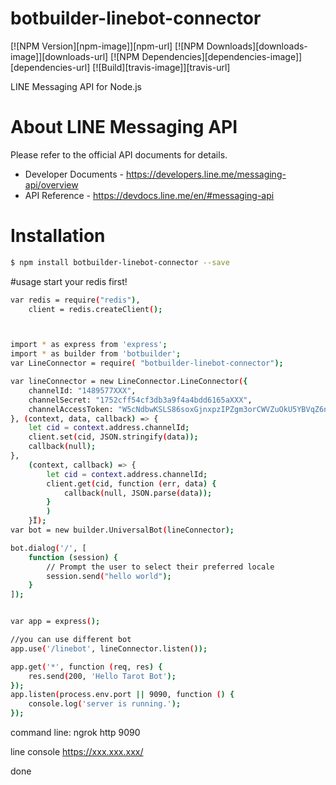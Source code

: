 # botbuilder-linebot-connector

  [![NPM Version][npm-image]][npm-url]
  [![NPM Downloads][downloads-image]][downloads-url]
  [![NPM Dependencies][dependencies-image]][dependencies-url]
  [![Build][travis-image]][travis-url]

LINE Messaging API for Node.js

# About LINE Messaging API

Please refer to the official API documents for details.
- Developer Documents - https://developers.line.me/messaging-api/overview
- API Reference - https://devdocs.line.me/en/#messaging-api

# Installation

```bash
$ npm install botbuilder-linebot-connector --save
```


#usage
start your redis first!
```bash
var redis = require("redis"),
    client = redis.createClient();



import * as express from 'express';
import * as builder from 'botbuilder';
var LineConnector = require( "botbuilder-linebot-connector");

var lineConnector = new LineConnector.LineConnector({
    channelId: "1489577XXX",
    channelSecret: "1752cff54cf3db3a9f4a4bdd6165aXXX",
    channelAccessToken: "W5cNdbwKSLS86soxGjnxpzIPZgm3orCWVZuOkU5YBVqZ6nFctxxZLYE9a5UWJ9gL5yz0lnEnH9tld/B8e49PPRQEhyMnBnxUmPr6hXvxId0zrj4S675kQIjsVlkzY97ShKM+kyXAkpqRS2ZcAQkMVwdB04t89/1O/w1cDnyilXXX"
}, (context, data, callback) => {
    let cid = context.address.channelId;
    client.set(cid, JSON.stringify(data));
    callback(null);
},
    (context, callback) => {
        let cid = context.address.channelId;
        client.get(cid, function (err, data) {
            callback(null, JSON.parse(data));
        }
        )
    }Ï);
var bot = new builder.UniversalBot(lineConnector);

bot.dialog('/', [
    function (session) {
        // Prompt the user to select their preferred locale
        session.send("hello world");
    }   
]);


var app = express();

//you can use different bot
app.use('/linebot', lineConnector.listen());

app.get('*', function (req, res) {
    res.send(200, 'Hello Tarot Bot');
});
app.listen(process.env.port || 9090, function () {
    console.log('server is running.');
});
```

command line:
ngrok http 9090

line console
https://xxx.xxx.xxx/

done